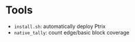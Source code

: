 # Tools

- `install.sh`: automatically deploy Ptrix
- `native_tally`: count edge/basic block coverage
